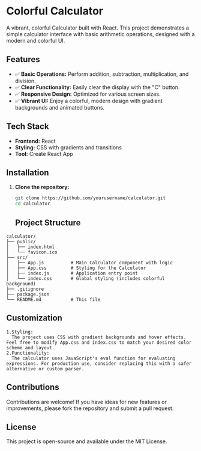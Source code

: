 # Colorful Calculator

A vibrant, colorful Calculator built with React. This project demonstrates a simple calculator interface with basic arithmetic operations, designed with a modern and colorful UI.

## Features

- ✅ **Basic Operations:** Perform addition, subtraction, multiplication, and division.
- ✅ **Clear Functionality:** Easily clear the display with the "C" button.
- ✅ **Responsive Design:** Optimized for various screen sizes.
- ✅ **Vibrant UI:** Enjoy a colorful, modern design with gradient backgrounds and animated buttons.

## Tech Stack

- **Frontend:** React
- **Styling:** CSS with gradients and transitions
- **Tool:** Create React App

## Installation

1. **Clone the repository:**
   ```sh
   git clone https://github.com/yourusername/calculator.git
   cd calculator
      ```
   ## Project Structure
```
calculator/
├── public/
│   ├── index.html
│   └── favicon.ico
├── src/
│   ├── App.js          # Main Calculator component with logic
│   ├── App.css         # Styling for the Calculator
│   ├── index.js        # Application entry point
│   └── index.css       # Global styling (includes colorful background)
├── .gitignore
├── package.json
└── README.md           # This file
```
## Customization
```
1.Styling:
  The project uses CSS with gradient backgrounds and hover effects. Feel free to modify App.css and index.css to match your desired color scheme and layout.
2.Functionality:
  The calculator uses JavaScript's eval function for evaluating expressions. For production use, consider replacing this with a safer alternative or custom parser.
```

## Contributions
Contributions are welcome! If you have ideas for new features or improvements, please fork the repository and submit a pull request.

## License
This project is open-source and available under the MIT License.



